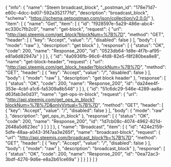 {
  "info": {
    "name": "Steem broadcast_block",
    "_postman_id": "178e71d7-e60c-4dcc-bd07-592a352177fd",
    "description": "broadcast_block",
    "schema": "https://schema.getpostman.com/json/collection/v2.0.0/"
  },
  "item": [
    {
      "name": "Get",
      "item": [
        {
          "id": "f928597e-5a29-486e-abc4-ec330c7fb2c0",
          "name": "get-block",
          "request": {
            "url": "http://api.steemjs.com/get_block?blockNum=%7B%7D",
            "method": "GET",
            "header": [
              {
                "key": "Accept",
                "value": "*/*",
                "disabled": false
              }
            ],
            "body": {
              "mode": "raw"
            },
            "description": "get block"
          },
          "response": [
            {
              "status": "OK",
              "code": 200,
              "name": "Response_200",
              "id": "0523db64-1d8e-4f7b-af95-e81a6d82947a"
            }
          ]
        },
        {
          "id": "4a0936fb-96c6-4fd8-82e5-f8f280bea8e8",
          "name": "get-block-header",
          "request": {
            "url": "http://api.steemjs.com/get_block_header?blockNum=%7B%7D",
            "method": "GET",
            "header": [
              {
                "key": "Accept",
                "value": "*/*",
                "disabled": false
              }
            ],
            "body": {
              "mode": "raw"
            },
            "description": "get block header"
          },
          "response": [
            {
              "status": "OK",
              "code": 200,
              "name": "Response_200",
              "id": "da24ee4f-353e-4cbf-a1c6-fa5309a8b548"
            }
          ]
        },
        {
          "id": "51c6dc29-546e-4289-aa8a-d63fab3e0d31",
          "name": "get-ops-in-block",
          "request": {
            "url": "http://api.steemjs.com/get_ops_in_block?blockNum=%7B%7D&onlyVirtual=%7B%7D",
            "method": "GET",
            "header": [
              {
                "key": "Accept",
                "value": "*/*",
                "disabled": false
              }
            ],
            "body": {
              "mode": "raw"
            },
            "description": "get_ops_in_block"
          },
          "response": [
            {
              "status": "OK",
              "code": 200,
              "name": "Response_200",
              "id": "1d7cb08c-4074-4962-821d-2648a5d623ec"
            }
          ]
        }
      ]
    },
    {
      "name": "Broadcast",
      "item": [
        {
          "id": "424e2159-5dfe-48aa-a043-3f47aa3e265f",
          "name": "broadcast-block",
          "request": {
            "url": "http://api.steemjs.com/broadcast_block?b=%7B%7D",
            "method": "GET",
            "header": [
              {
                "key": "Accept",
                "value": "*/*",
                "disabled": false
              }
            ],
            "body": {
              "mode": "raw"
            },
            "description": "broadcast_block"
          },
          "response": [
            {
              "status": "OK",
              "code": 200,
              "name": "Response_200",
              "id": "0ea72ac3-3bdf-4276-9d6e-e8a2b61ce69a"
            }
          ]
        }
      ]
    }
  ]
}